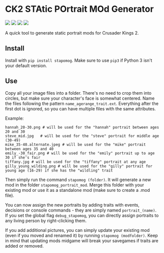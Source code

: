 # CK2 STAtic POrtrait MOd Generator

[![](https://img.shields.io/pypi/v/stapomog?style=for-the-badge)](https://pypi.org/project/stapomog/)
[![](https://img.shields.io/pypi/dm/stapomog?style=for-the-badge)](https://pypi.org/project/stapomog/)
[![](https://img.shields.io/github/stars/krateng/stapomog?style=for-the-badge&color=purple)](https://github.com/krateng/stapomog/stargazers)
[![](https://img.shields.io/pypi/l/stapomog?style=for-the-badge)](https://github.com/krateng/stapomog/blob/master/LICENSE)

A quick tool to generate static portrait mods for Crusader Kings 2.

## Install

Install with `pip install stapomog`. Make sure to use `pip3` if Python 3 isn't your default version.


## Use

Copy all your image files into a folder. There's no need to crop them into circles, but make sure your character's face is somewhat centered. Name the files following the pattern `name_agerange_trait.ext`. Everything after the first dot is ignored, so you can have multiple files with the same attributes.

Example:

	hannah_20-30.png # will be used for the "hannah" portrait between ages 20 and 30
	steve_mid.jpg	# will be used for the "steve" portrait for middle age (30-49)
	mike_35-40.alternate.jpeg # will be used for the "mike" portrait between ages 35 and 40
	emily_-30_fair.png # will be used for the "emily" portrait up to age 30 if she's fair
	tiffany.jpg # will be used for the "tiffany" portrait at any age
	gilly_young_wilding.png # will be used for the "gilly" portrait for young age (16-29) if she has the "wildling" trait
	
Then simply run the command `stapomog (folder)`. It will generate a new mod in the folder `stapomog_portrait_mod`. Merge this folder with your existing mod or use it as a standalone mod (make sure to create a .mod file).

You can now assign the new portraits by adding traits with events, decisions or console commands - they are simply named `portrait_(name)`. If you set the global flag `debug_stapomog`, you can directly assign portraits to any living person by right-clicking them.

If you add additional pictures, you can simply update your existing mod (even if you moved and renamed it) by running `stapomog (modfolder)`. Keep in mind that updating mods midgame will break your savegames if traits are added or removed.

